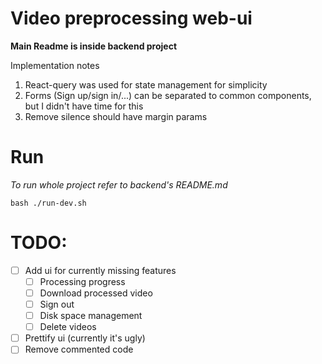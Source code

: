 # Video preprocessing web-ui

**Main Readme is inside backend project**

Implementation notes
1. React-query was used for state management for simplicity
2. Forms (Sign up/sign in/...) can be separated to common components, but I didn't have time for this
3. Remove silence should have margin params


# Run
*To run whole project refer to backend's README.md* 

`bash ./run-dev.sh`

# TODO:
- [ ] Add ui for currently missing features
  - [ ] Processing progress
  - [ ] Download processed video
  - [ ] Sign out
  - [ ] Disk space management
  - [ ] Delete videos
- [ ] Prettify ui (currently it's ugly)
- [ ] Remove commented code
